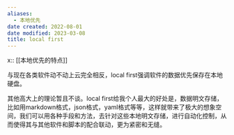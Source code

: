 ```yaml
---
aliases:
  - 本地优先
date created: 2022-08-01
date modified: 2023-03-08
title: local first
---
```


x:: [[本地优先的特点]]

与现在各类软件动不动上云完全相反，local first强调软件的数据优先保存在本地硬盘。

其他高大上的理论暂且不谈。local first给我个人最大的好处是，数据明文存储，比如用markdown格式，json格式，yaml格式等等，这样就带来了极大的想象空间，我们可以用各种手段和方法，去针对这些本地明文存储，进行自动化控制，从而使得其与其他软件和脚本的配合联动，更为紧密和无缝。
